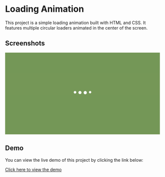 # Loading Animation
This project is a simple loading animation built with HTML and CSS. It features multiple circular loaders animated in the center of the screen.

## Screenshots
![screenshot_of_loading_animation](Screenshots/screenshot_of_loading_animation.png)

## Demo

You can view the live demo of this project by clicking the link below:

[Click here to view the demo](https://skylaryhu.github.io/loading-animation/)